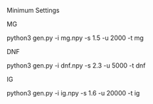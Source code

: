 Minimum Settings

MG

python3 gen.py -i mg.npy -s 1.5 -u 2000 -t mg

DNF

python3 gen.py -i dnf.npy -s 2.3 -u 5000 -t dnf

IG

python3 gen.py -i ig.npy -s 1.6 -u 20000 -t ig
